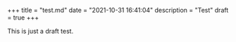 +++
title = "test.md"
date = "2021-10-31 16:41:04"
description = "Test"
draft = true
+++

This is just a draft test.
